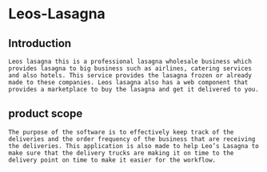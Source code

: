 # Leos-Lasagna

## Introduction 
    Leos lasagna this is a professional lasagna wholesale business which provides lasagna to big business such as airlines, catering services and also hotels. This service provides the lasagna frozen or already made to these companies. Leos lasagna also has a web component that provides a marketplace to buy the lasagna and get it delivered to you.


## product scope 
    The purpose of the software is to effectively keep track of the deliveries and the order frequency of the business that are receiving the deliveries. This application is also made to help Leo’s Lasagna to make sure that the delivery trucks are making it on time to the delivery point on time to make it easier for the workflow.  
